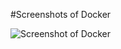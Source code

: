 #Screenshots of Docker

![Screenshot of Docker](C:\Users\nissi\OneDrive\Pictures\Screenshots\docker_ss)
